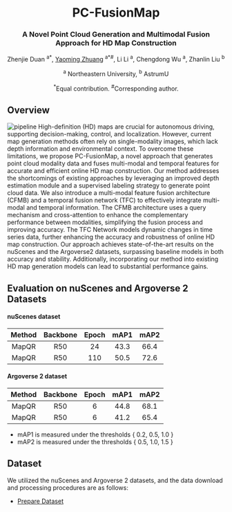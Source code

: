 <div align="center">
<h1>PC-FusionMap</h1>
<h3>A Novel Point Cloud Generation
and Multimodal Fusion Approach for HD Map
Construction</h3>




Zhenjie Duan <sup>a*</sup>, 
[Yaoming Zhuang](http://faculty.neu.edu.cn/zhuangyaoming/) <sup>a*#</sup>, 
Li Li <sup>a</sup>,
Chengdong Wu <sup>a</sup>,
Zhanlin Liu <sup>b</sup>

<sup>a</sup> Northeastern University, 
<sup>b</sup> AstrumU

<sup>*</sup>Equal contribution. <sup>#</sup>Corresponding author.


<div align="left">
  
## Overview
![pipeline](assets/overview_pipeline.jpg)
High-definition (HD) maps are crucial for autonomous driving, supporting decision-making, control, and localization. However, current map generation methods often rely on single-modality images, which lack depth information and environmental context. To overcome these limitations, we propose PC-FusionMap, a novel approach that generates point cloud modality data and fuses multi-modal and temporal features for accurate and efficient online HD map construction. Our method addresses the shortcomings of existing approaches by leveraging an improved depth estimation module and a supervised labeling strategy to generate point cloud data. We also introduce a multi-modal feature fusion architecture (CFMB) and a temporal fusion network (TFC) to effectively integrate multi-modal and temporal information. The CFMB architecture uses a query mechanism and cross-attention to enhance the complementary performance between modalities, simplifying the fusion process and improving accuracy. The TFC Network models dynamic changes in time series data, further enhancing the accuracy and robustness of online HD map construction. Our approach achieves state-of-the-art results on the nuScenes and the Argoverse2 datasets, surpassing baseline models in both accuracy and stability. Additionally, incorporating our method into existing HD map generation models can lead to substantial performance gains.


##  Evaluation on nuScenes and Argoverse 2 Datasets

#### nuScenes dataset

| Method | Backbone | Epoch | mAP1 | mAP2 | 
| :----: | :------: | :---: | :--: | :--: | 
| MapQR  |   R50    |  24   | 43.3 | 66.4 | 
| MapQR  |   R50    |  110  | 50.5 | 72.6 | 

#### Argoverse 2 dataset

| Method | Backbone | Epoch | mAP1 | mAP2 | 
| :----: | :------: | :---: | :--: | :--: | 
| MapQR  |   R50    |   6   | 44.8 | 68.1 | 
| MapQR  |   R50    |   6   | 41.2 | 65.4 | 



- mAP1 is measured under the thresholds { 0.2, 0.5, 1.0 }
- mAP2 is measured under the thresholds { 0.5, 1.0, 1.5 }

## Dataset
We utilized the nuScenes and Argoverse 2 datasets, and the data download and processing procedures are as follows:
- [Prepare Dataset](docs/prepare_dataset.md)








